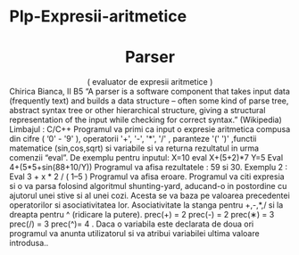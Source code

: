 # Plp-Expresii-aritmetice
<center>
<h1>Parser</h1>
( evaluator de expresii aritmetice )
  </center>
Chirica Bianca, II B5
“A parser is a software component that takes input data (frequently text) and builds a data structure – often some kind of parse tree, abstract syntax tree or other hierarchical structure, giving a structural representation of the input while checking for correct syntax.” (Wikipedia)
Limbajul : C/C++
Programul va primi ca input o expresie aritmetica compusa din cifre ( ‘0' - '9' ), operatorii '+', '-', '*', '/' , paranteze '(' ')' ,functii matematice (sin,cos,sqrt) si variabile si va returna rezultatul in urma comenzii “eval”.
De exemplu pentru inputul:
X=10
eval X+(5+2)*7
Y=5
Eval 4+(5*5+sin(88+10/Y))
Programul va afisa rezultatele : 59 si 30.
Exemplu 2 :
Eval 3 + x * 2 / ( 1–5 )
Programul va afisa eroare.
Programul va citi expresia si o va parsa folosind algoritmul shunting-yard, aducand-o in postordine cu ajutorul unei stive si al unei cozi.
Acesta se va baza pe valoarea precedentei operatorilor si asociativitatea lor.
Asociativitate la stanga pentru +,-,*,/ si la dreapta pentru ^ (ridicare la putere).
prec(+) = 2 prec(-) = 2
prec(∗) = 3 prec(/) = 3
prec(^)= 4 .
Daca o variabila este declarata de doua ori programul va anunta utilizatorul si va atribui variabilei ultima
valoare introdusa..
